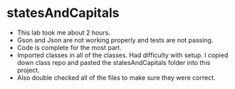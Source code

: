 # statesAndCapitals


- This lab took me about 2 hours.
- Gson and Json are not working properly and tests are not passing.
- Code is complete for the most part.
- Imported classes in all of the classes. Had difficulty with setup. I copied down class repo and pasted the statesAndCapitals folder into this project.
- Also double checked all of the files to make sure they were correct.